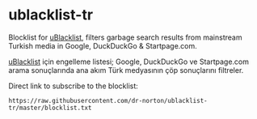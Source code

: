 # ublacklist-tr

Blocklist for [uBlacklist](https://github.com/iorate/uBlacklist/), filters garbage search results from mainstream Turkish media in Google, DuckDuckGo & Startpage.com.

[uBlacklist](https://github.com/iorate/uBlacklist/) için engelleme listesi; Google, DuckDuckGo ve Startpage.com arama sonuçlarında ana akım Türk medyasının çöp sonuçlarını filtreler.

Direct link to subscribe to the blocklist:
```
https://raw.githubusercontent.com/dr-norton/ublacklist-tr/master/blocklist.txt
```
